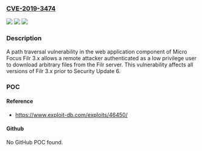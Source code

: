 ### [CVE-2019-3474](https://cve.mitre.org/cgi-bin/cvename.cgi?name=CVE-2019-3474)
![](https://img.shields.io/static/v1?label=Product&message=Filr&color=blue)
![](https://img.shields.io/static/v1?label=Version&message=33.0%20Security%20Update%206%20&color=brighgreen)
![](https://img.shields.io/static/v1?label=Vulnerability&message=Path%20traversal%20%5BCWE-22%5D&color=brighgreen)

### Description

A path traversal vulnerability in the web application component of Micro Focus Filr 3.x allows a remote attacker authenticated as a low privilege user to download arbitrary files from the Filr server. This vulnerability affects all versions of Filr 3.x prior to Security Update 6.

### POC

#### Reference
- https://www.exploit-db.com/exploits/46450/

#### Github
No GitHub POC found.

